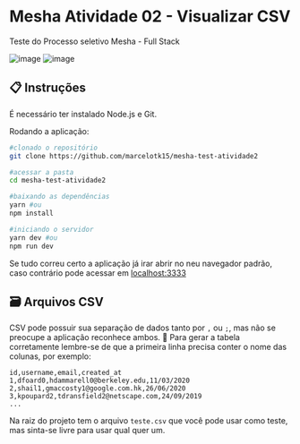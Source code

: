 # Mesha Atividade 02 - Visualizar CSV

Teste do Processo seletivo Mesha - Full Stack

![image](https://user-images.githubusercontent.com/4443094/89609892-84305f00-d84f-11ea-83a7-e8b704f1334a.png)
![image](https://user-images.githubusercontent.com/4443094/89609895-8a264000-d84f-11ea-9f40-0a4b000e8e71.png)

## 📋 Instruções
É necessário ter instalado Node.js e Git.

Rodando a aplicação:
```bash
#clonado o repositório
git clone https://github.com/marcelotk15/mesha-test-atividade2

#acessar a pasta
cd mesha-test-atividade2

#baixando as dependências
yarn #ou
npm install

#iniciando o servidor
yarn dev #ou
npm run dev
```
Se tudo correu certo a aplicação já irar abrir no neu navegador padrão, caso contrário pode acessar em [localhost:3333](http://localhost:3333)

## 🗃️ Arquivos CSV
CSV pode possuir sua separação de dados tanto por ```,``` ou ```;```, mas não se preocupe a aplicação reconhece ambos. 🤝
Para gerar a tabela corretamente lembre-se de que a primeira linha precisa conter o nome das colunas, por exemplo:

```
id,username,email,created_at
1,dfoard0,hdammarell0@berkeley.edu,11/03/2020
2,shail1,gmaccosty1@google.com.hk,26/06/2020
3,kpoupard2,tdransfield2@netscape.com,24/09/2019
...
```

Na raiz do projeto tem o arquivo ```teste.csv``` que você pode usar como teste, mas sinta-se livre para usar qual quer um.

